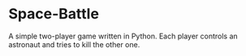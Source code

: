 # Space-Battle
A simple two-player game written in Python. Each player controls an astronaut and tries to kill the other one.
